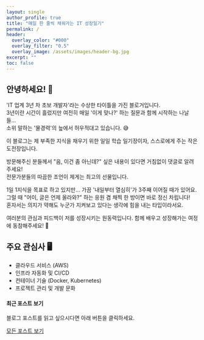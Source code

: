 ```yaml
---
layout: single
author_profile: true
title: "매일 한 줄씩 채워가는 IT 성장일기"
permalink: /
header:
  overlay_color: "#000"
  overlay_filter: "0.5"
  overlay_image: /assets/images/header-bg.jpg
excerpt: ""
toc: false
---
```


## 안녕하세요! 👋

'IT 업계 3년 차 초보 개발자'라는 수상한 타이틀을 가진 블로거입니다.   
3년이란 시간이 흘렀지만 여전히 매일 '이게 맞나?' 하는 질문과 함께 시작하는 나날들...   
소위 말하는 '물경력'의 늪에서 허우적대고 있습니다. 😅

이 블로그는 제 부족한 지식을 채우기 위한 일일 학습 일기장이자, 스스로에게 주는 작은 도전장입니다.

방문해주신 분들께서 "음, 이건 좀 아닌데?" 싶은 내용이 있다면 거침없이 댓글로 알려주세요!   
전문가분들의 따끔한 조언이 제게는 최고의 선물입니다.

1일 1지식을 목표로 하고 있지만... 가끔 '내일부터 열심히'가 3주째 이어질 때가 있어요.   
그럴 때 "어이, 글은 언제 올라와?" 하는 응원 겸 채찍 한 방이면 바로 정신 차립니다!   
혼자서는 의지가 약해도 누군가 지켜보고 있다는 생각에 힘을 내는 타입이라서요.

여러분의 관심과 피드백이 저를 성장시키는 원동력입니다. 함께 배우고 성장해가는 여정에 동참해주세요! 🚀

## 주요 관심사 🖥️

- 클라우드 서비스 (AWS)
- 인프라 자동화 및 CI/CD
- 컨테이너 기술 (Docker, Kubernetes)
- 프로젝트 관리 및 개발 문화

<div class="notice notice--info">
  <h4>최근 포스트 보기</h4>
  <p>블로그 포스트를 읽고 싶으시다면 아래 버튼을 클릭하세요.</p>
  <a href="/posts/" class="btn btn--primary">모든 포스트 보기</a>
</div>